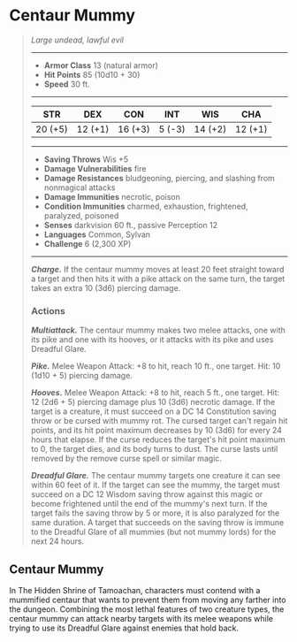 # Centaur Mummy
>*Large undead, lawful evil*
>___
>- **Armor Class** 13 (natural armor)
>- **Hit Points** 85 (10d10 + 30)
>- **Speed** 30 ft.
>___
>|STR|DEX|CON|INT|WIS|CHA|
>|:---:|:---:|:---:|:---:|:---:|:---:|
>|20 (+5)|12 (+1)|16 (+3)|5 (-3)|14 (+2)|12 (+1)|
>___
>- **Saving Throws** Wis +5
>- **Damage Vulnerabilities** fire
>- **Damage Resistances** bludgeoning, piercing, and slashing from nonmagical attacks
>- **Damage Immunities** necrotic, poison
>- **Condition Immunities** charmed, exhaustion, frightened, paralyzed, poisoned
>- **Senses** darkvision 60 ft., passive Perception 12
>- **Languages** Common, Sylvan
>- **Challenge** 6 (2,300 XP)
>___
>***Charge.*** If the centaur mummy moves at least 20 feet straight toward a target and then hits it with a pike attack on the same turn, the target takes an extra 10 (3d6) piercing damage.  
>
>### Actions
>***Multiattack.*** The centaur mummy makes two melee attacks, one with its pike and one with its hooves, or it attacks with its pike and uses Dreadful Glare.  
>
>***Pike.*** Melee Weapon Attack: +8 to hit, reach 10 ft., one target. Hit: 10 (1d10 + 5) piercing damage.  
>
>***Hooves.*** Melee Weapon Attack: +8 to hit, reach 5 ft., one target. Hit: 12 (2d6 + 5) piercing damage plus 10 (3d6) necrotic damage. If the target is a creature, it must succeed on a DC 14 Constitution saving throw or be cursed with mummy rot. The cursed target can't regain hit points, and its hit point maximum decreases by 10 (3d6) for every 24 hours that elapse. If the curse reduces the target's hit point maximum to 0, the target dies, and its body turns to dust. The curse lasts until removed by the remove curse spell or similar magic.  
>
>***Dreadful Glare.*** The centaur mummy targets one creature it can see within 60 feet of it. If the target can see the mummy, the target must succeed on a DC 12 Wisdom saving throw against this magic or become frightened until the end of the mummy's next turn. If the target fails the saving throw by 5 or more, it is also paralyzed for the same duration. A target that succeeds on the saving throw is immune to the Dreadful Glare of all mummies (but not mummy lords) for the next 24 hours.
## Centaur Mummy
In The Hidden Shrine of Tamoachan, characters must contend with a mummified centaur that wants to prevent them from moving any farther into the dungeon. Combining the most lethal features of two creature types, the centaur mummy can attack nearby targets with its melee weapons while trying to use its Dreadful Glare against enemies that hold back.